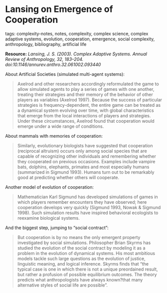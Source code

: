 # Lansing on Emergence of Cooperation

tags: complexity-notes, notes, complexity, complex science, complex adaptive systems, evolution, cooperation, emergence, social complexity, anthropology, bibliography, artificial life

**Resource:** *Lansing, J. S. (2003). Complex Adaptive Systems. Annual Review of Anthropology, 32, 183–204. doi:10.1146/annurev.anthro.32.061002.093440*

About Artificial Societies (simulated multi-agent systems):

> Axelrod and other researchers accordingly reformulated the game to allow simulated agents to play a series of games with one another, treating their strategies and their memory of the behavior of other players as variables (Axelrod 1997). Because the success of particular strategies is frequency-dependent, the entire game can be treated as a dynamical system evolving over time, with global characteristics that emerge from the local interactions of players and strategies. Under these circumstances, Axelrod found that cooperation would emerge under a wide range of conditions.

About mammals with memories of cooperation:

> Similarly, evolutionary biologists have suggested that cooperation (reciprocal altruism) occurs only among social species that are capable of recognizing other individuals and remembering whether they cooperated on previous occasions. Examples include vampire bats, dolphins, elephants, primates and most especially humans (summarized in Sigmund 1993). Humans turn out to be remarkably good at predicting whether others will cooperate.

Another model of evolution of cooperation:

> Mathematician Karl Sigmund has developed simulations of games in which players remember encounters they have observed; here cooperation develops very quickly (Sigmund 1993, Nowak & Sigmund 1998). Such simulation results have inspired behavioral ecologists to reexamine biological systems.

And the biggest step, jumping to “social contract”:

> But cooperation is by no means the only emergent property investigated by social simulations. Philosopher Brian Skyrms has studied the evolution of the social contract by modeling it as a problem in the evolution of dynamical systems. His most ambitious models tackle such large questions as the evolution of justice, linguistic meaning, and logical inference. Skyrms finds that “the typical case is one in which there is not a unique preordained result, but rather a profusion of possible equilibrium outcomes. The theory predicts what anthropologists have always known?that many alternative styles of social life are possible”.
